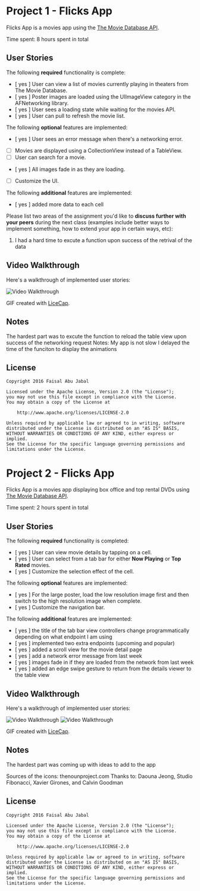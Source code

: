 # Project 1 - Flicks App

Flicks App is a movies app using the [The Movie Database API](http://docs.themoviedb.apiary.io/#).

Time spent: 8 hours spent in total

## User Stories

The following **required** functionality is complete:

- [ yes ] User can view a list of movies currently playing in theaters from The Movie Database.
- [ yes ] Poster images are loaded using the UIImageView category in the AFNetworking library.
- [ yes ] User sees a loading state while waiting for the movies API.
- [ yes ] User can pull to refresh the movie list.

The following **optional** features are implemented:

- [ yes ] User sees an error message when there's a networking error.
- [ ] Movies are displayed using a CollectionView instead of a TableView.
- [ ] User can search for a movie.
- [ yes ] All images fade in as they are loading.
- [ ] Customize the UI.

The following **additional** features are implemented:

- [ yes ] added more data to each cell

Please list two areas of the assignment you'd like to **discuss further with your peers** during the next class (examples include better ways to implement something, how to extend your app in certain ways, etc):

1. I had a hard time to excute a function upon success of the retrival of the data

## Video Walkthrough 

Here's a walkthrough of implemented user stories:

<img src='http://i.imgur.com/rLOdHdU.gif' title='Video Walkthrough' width='' alt='Video Walkthrough' />

GIF created with [LiceCap](http://www.cockos.com/licecap/).

## Notes

The hardest part was to excute the function to reload the table view upon success of the networking request
Notes: My app is not slow I delayed the time of the funciton to display the animations

## License

    Copyright 2016 Faisal Abu Jabal

    Licensed under the Apache License, Version 2.0 (the "License");
    you may not use this file except in compliance with the License.
    You may obtain a copy of the License at

        http://www.apache.org/licenses/LICENSE-2.0

    Unless required by applicable law or agreed to in writing, software
    distributed under the License is distributed on an "AS IS" BASIS,
    WITHOUT WARRANTIES OR CONDITIONS OF ANY KIND, either express or implied.
    See the License for the specific language governing permissions and
    limitations under the License.
    
    
    
    
    
# Project 2 - Flicks App

Flicks App is a movies app displaying box office and top rental DVDs using [The Movie Database API](http://docs.themoviedb.apiary.io/#).

Time spent: 2 hours spent in total

## User Stories

The following **required** functionality is completed:

- [ yes ] User can view movie details by tapping on a cell.
- [ yes ] User can select from a tab bar for either **Now Playing** or **Top Rated** movies.
- [ yes ] Customize the selection effect of the cell.

The following **optional** features are implemented:

- [ yes ] For the large poster, load the low resolution image first and then switch to the high resolution image when complete.
- [ yes ] Customize the navigation bar.

The following **additional** features are implemented:

- [ yes ] the title of the tab bar view controllers change programmatically depending on what endpoint I am using
- [ yes ] implemented two extra endpoints (upcoming and popular)
- [ yes ] added a scroll view for the movie detail page
- [ yes ] add a network error message from last week
- [ yes ] images fade in if they are loaded from the network from last week
- [ yes ] added an edge swipe gesture to return from the details viewer to the table view

## Video Walkthrough 

Here's a walkthrough of implemented user stories:

<img src='http://i.imgur.com/STLB7P6.gif' title='Video Walkthrough' width='' alt='Video Walkthrough' />
<img src='http://i.imgur.com/vIE8wxZ.gif' title='Video Walkthrough' width='' alt='Video Walkthrough' />

GIF created with [LiceCap](http://www.cockos.com/licecap/).

## Notes

The hardest part was coming up with ideas to add to the app

Sources of the icons:
thenounproject.com
Thanks to: Daouna Jeong, Studio Fibonacci, Xavier Girones, and Calvin Goodman

## License

    Copyright 2016 Faisal Abu Jabal

    Licensed under the Apache License, Version 2.0 (the "License");
    you may not use this file except in compliance with the License.
    You may obtain a copy of the License at

        http://www.apache.org/licenses/LICENSE-2.0

    Unless required by applicable law or agreed to in writing, software
    distributed under the License is distributed on an "AS IS" BASIS,
    WITHOUT WARRANTIES OR CONDITIONS OF ANY KIND, either express or implied.
    See the License for the specific language governing permissions and
    limitations under the License.
